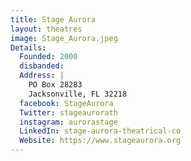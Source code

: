 ```yaml
---
title: Stage Aurora
layout: theatres
image: Stage_Aurora.jpeg
Details:
  Founded: 2000
  disbanded:
  Address: |
    PO Box 28283
    Jacksonville, FL 32218
  facebook: StageAurora
  Twitter: stageaurorath
  instagram: aurorastage
  LinkedIn: stage-aurora-theatrical-co
  Website: https://www.stageaurora.org
---
```

